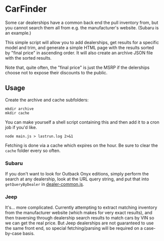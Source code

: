 # CarFinder

Some car dealerships have a common back end the pull inventory from, but you cannot search them all from e.g. the manufacturer's website. (Subaru is an example.)

This simple script will allow you to add dealerships, get results for a specific model and trim, and generate a simple HTML page with the results sorted by "final price" in ascending order. It will also create an archive JSON file with the sorted results.

Note that, quite often, the "final price" is just the MSRP if the delerships choose not to expose their discounts to the public.

## Usage 

Create the archive and cache subfolders:

```
mkdir archive
mkdir cache
```

You can make yourself a shell script containing this and then add it to a cron job if you'd like.

```
node main.js > lastrun.log 2>&1
```

Fetching is done via a cache which expires on the hour. Be sure to clear the `cache` folder every so often.

### Subaru

If you don't want to look for Outback Onyx editions, simply perform the search at any dealership, look at the URL query string, and put that into `getQueryByDealer` in [dealer-common.js](dealer-common.js).

### Jeep

It's... more complicated. Currently attempting to extract matching inventory from the manufacturer website (which makes for very exact results), and then traversing through dealership search results to match cars by VIN so we can get the real price. But Jeep dealerships are not guaranteed to use the same front end, so special fetching/parsing will be required on a case-by-case basis.

